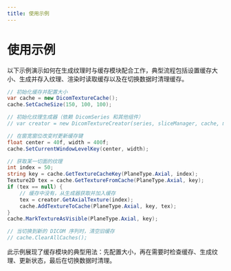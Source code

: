 ```yaml
---
title: 使用示例
---
```


# 使用示例

以下示例演示如何在生成纹理时与缓存模块配合工作，典型流程包括设置缓存大小、生成并存入纹理、渲染时读取缓存以及在切换数据时清理缓存。

```csharp
// 初始化缓存并配置大小
var cache = new DicomTextureCache();
cache.SetCacheSize(150, 100, 100);

// 初始化纹理生成器（依赖 DicomSeries 和其他组件）
// var creator = new DicomTextureCreator(series, sliceManager, cache, mapper);

// 在窗宽窗位改变时更新缓存键
float center = 40f, width = 400f;
cache.SetCurrentWindowLevelKey(center, width);

// 获取某一切面的纹理
int index = 50;
string key = cache.GetTextureCacheKey(PlaneType.Axial, index);
Texture2D tex = cache.GetTextureFromCache(PlaneType.Axial, key);
if (tex == null) {
    // 缓存中没有，从生成器获取并加入缓存
    tex = creator.GetAxialTexture(index);
    cache.AddTextureToCache(PlaneType.Axial, key, tex);
}
cache.MarkTextureAsVisible(PlaneType.Axial, key);

// 当切换到新的 DICOM 序列时，清空旧缓存
// cache.ClearAllCaches();
```

此示例展现了缓存模块的典型用法：先配置大小，再在需要时检查缓存、生成纹理、更新状态，最后在切换数据时清理。